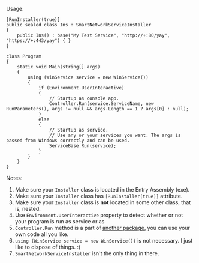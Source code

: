 Usage:

    [RunInstaller(true)]
    public sealed class Ins : SmartNetworkServiceInstaller
    {
        public Ins() : base("My Test Service", "http://+:80/yay", "https://+:443/yay") { }
    }

    class Program
    {
        static void Main(string[] args)
        {
            using (WinService service = new WinService())
            {
                if (Environment.UserInteractive)
                {
                    // Startup as console app.
                    Controller.Run(service.ServiceName, new RunParameters(), args != null && args.Length == 1 ? args[0] : null);
                }
                else
                {
                    // Startup as service.
                    // Use any or your services you want. The args is passed from Windows correctly and can be used.
                    ServiceBase.Run(service);
                }
            }
        }
    }
    
Notes:

1. Make sure your `Installer` class is located in the Entry Assembly (exe).
2. Make sure your `Installer` class has `[RunInstaller(true)]` attribute.
3. Make sure your `Installer` class is **not** located in some other class, that is, nested.
4. Use `Environment.UserInteractive` property to detect whether or not your program is run as service or as
5. `Controller.Run` method is a part of [another package](https://github.com/AgentFire/AgentFire.Lifetime.ConsoleApp), you can use your own code all you like.
6. `using (WinService service = new WinService())` is not necessary. I just like to dispose of things. :)
7. `SmartNetworkServiceInstaller` isn't the only thing in there.
